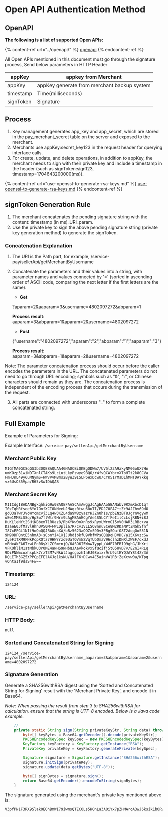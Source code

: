# Open API Authentication Method

## OpenAPI

**The following is a list of supported Open APIs:**

{% content-ref url="../openapi/" %}
[openapi](../openapi/)
{% endcontent-ref %}

All Open APIs mentioned in this document must go through the signature process,  Send below parameters in HTTP Header

| appKey    | appkey from Merchant                        |
| --------- | ------------------------------------------- |
| appKey    | appKey generate from merchant backup system |
| timestamp | Time(milliseconds)                          |
| signToken | Signature                                   |



## Process

1. Key management generates app\_key and app\_secret, which are stored in the pay\_merchant\_secret table on the server and exposed to the merchant.&#x20;
2. Merchants use appKey:secret\_key123 in the request header for querying interface calls.&#x20;
3. For create, update, and delete operations, in addition to appKey, the merchant needs to sign with their private key and include a timestamp in the header (such as signToken:sign123, timestamp=1704643200000(ms)).

{% content-ref url="use-openssl-to-generate-rsa-keys.md" %}
[use-openssl-to-generate-rsa-keys.md](use-openssl-to-generate-rsa-keys.md)
{% endcontent-ref %}

## signToken Generation Rule

1. The merchant concatenates the pending signature string with the content: timestamp (in ms)\_URI\_param.&#x20;
2. Use the private key to sign the above pending signature string (private key generation method) to generate the signToken.

### Concatenation Explanation

1. The URI is the Path part, for example, /service-pay/sellerApi/getMerchantByUsername
2.  Concatenate the parameters and their values into a string, with parameter names and values connected by '=' (sorted in ascending order of ASCII code, comparing the next letter if the first letters are the same).

    * &#x20;**Get**&#x20;

    ?aparam=2\&aaparam=3\&username=4802097272\&abparam=1&#x20;

    **Process result**: aaparam=3\&abparam=1\&aparam=2\&username=4802097272

    * **Post**

    {"username":"4802097272","aparam":"2","abparam":"1","aaparam":"3"}

    **Process result:** aaparam=3\&abparam=1\&aparam=2\&username=4802097272

Note: The parameter concatenation process should occur before the caller encodes the parameters in the URL. The concatenated parameters do not need to go through URL encoding; symbols such as "&", ":", or Chinese characters should remain as they are. The concatenation process is independent of the encoding process that occurs during the transmission of the request.

3. All parts are connected with underscores "\_" to form a complete concatenated string.

## Full Example

Example of Parameters for Signing:&#x20;

Example Interface:   `/service-pay/sellerApi/getMerchantByUsername`

### Merchant Public Key

```
MIGfMA0GCSqGSIb3DQEBAQUAA4GNADCBiQKBgQDWm7/UV5l23A9akyNM06oUX7Hn
umKOzp31wiNDTXnlCTAKs9LcLutLkyPzwye9BQO/rWfvQCWYb+vXToHTt2k8GCVa
FmHJnL49y6uMNymS+HWvVvM8ms2ByWZ9ISLP6WxDcwU/CYK51YMsDLhMNTDAYkkq
vx6UsO35Vpa/R65vSwIDAQAB
```

### Merchant Secret Key

```
MIICdgIBADANBgkqhkiG9w0BAQEFAASCAmAwggJcAgEAAoGBANabv9RXmXbcD1qT
I0zTqhRfsee6Yo7OnfXCI0NNeeUJMAqz0twu60uTI/PDJ70FA7+tZ+9AJZhv69dO
gdO3aTwYJVoWYcmcvj3Lq4w3KZL4da9W8zyazYHJZn0hIs/pbENzBT8JgrnVgywM
uEw1MMBiSSq/HpSw7flWlr9Hrm9LAgMBAAECgYAe4S5LCYfFeIilCcLsjRBN+i8J
HuKLleNYt2SHjKBbemT1RUaz8/RbXYKw0oXnRs9xRyxLWrmOI5yV0HAR3LRBc+va
DzaeE03fMavlHhnUV50M+FWLDplia7R/CvIVLLSO8nnuSCe8M2RDaNPtZNGkSfnf
I87xEFGL1NIf9oQoQQJBAOqsXA/bBz5623aQOZmS9Dv3PBgSQafO8T2AqqOoS51N
9M9ODPQntE5nhmA3+sCpnYi41XjJUhdjbkfU9VhfWPsCQQDqHJVDC/a15X6vzcSw
ZyeFITXM9FNkPcpXQtz79HWrrzq9UaTOVmWZVqTUbQmaV96clhzDNXlZWSF/oxdJ
mRHxAkEA6TrwLFn08yXLZCSm+njQ/6ASO6I5WnwTyppL/WdP70EBI99ghG/JhXri
VFKOhliM1stMbkU3r0ME4aNHS9NHbQJAavkokvxSfQcifj5t05UvD7v/E2nI+RLq
9DiPNWmcoxhspLk7rzT3M7vNkWtJagcgpzhIaEJ08oixr9rb9ztEYQJAY8t4Z/3A
DQLETh3GZ5XPPCpEFElAXJg1ksNU/HAlF6+DCwv4E5ainVAlR3+ZeXcvw0a/KTpg
vOntaIf9dsS4Fw==
```

### Timestamp:

`124124`

### URL:

`/service-pay/sellerApi/getMerchantByUsername`

### HTTP Body:

`null`

### Sorted and Concatenated String for Signing

`124124_/service-pay/sellerApi/getMerchantByUsername_aaparam=3&abparam=1&aparam=2&username=4802097272`

### Signature Generation

Generate a SHA256withRSA digest using the 'Sorted and Concatenated String for Signing' result with the 'Merchant Private Key', and encode it in Base64.

_Note: When passing the result from step 3 to SHA256withRSA for calculation, ensure that the string is UTF-8 encoded. Below is a Java code example._

```java
    // 
    private static String sign(String privateKeyStr, String data) throws Exception {
        byte[] keyBytes = Base64.getDecoder().decode(privateKeyStr);
        PKCS8EncodedKeySpec keySpec = new PKCS8EncodedKeySpec(keyBytes);
        KeyFactory keyFactory = KeyFactory.getInstance("RSA");
        PrivateKey privateKey = keyFactory.generatePrivate(keySpec);

        Signature signature = Signature.getInstance("SHA256withRSA");
        signature.initSign(privateKey);
        signature.update(data.getBytes("UTF-8"));

        byte[] signBytes = signature.sign();
        return Base64.getEncoder().encodeToString(signBytes);
    }
```

The signature generated using the merchant's private key mentioned above is:

```
V3pfPN1F3RX9Slak0EOhBmWI79iwmsQTECOLs5HOnLa3AOiYx7pZHMAroA3wJ6ksik1bORwhNVdhIf0jexzisD/SZHMRniZmSd7l6+PLT/iE/sguxyhqyz68tvXGSj5+Bv33cH5JMqIHH6ey4R+ojDgY4/zHKMnsdIkbdyQAk/o=
```
